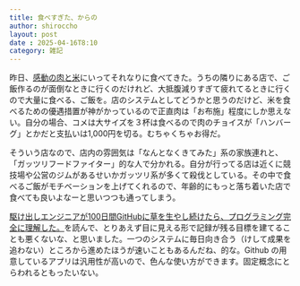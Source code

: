 ```yaml
---
title: 食べすぎた、からの
author: shiroccho
layout: post
date : 2025-04-16T8:10
category: 雑記
---
```


昨日、[感動の肉と米](https://www.ricetomeatyou.com/)にいってそれなりに食べてきた。うちの隣りにある店で、ご飯作るのが面倒なときに行くのだけれど、大抵腹減りすぎて疲れてるときに行くので大量に食べる、ご飯を。店のシステムとしてどうかと思うのだけど、米を食べるための優遇措置が神がかっているので正直肉は「お布施」程度にしか思えない。自分の場合、コメは大サイズを３杯は食べるので肉のチョイスが「ハンバーグ」とかだと支払いは1,000円を切る。むちゃくちゃお得だ。

そういう店なので、店内の雰囲気は「なんとなくきてみた」系の家族連れと、「ガッツリフードファイター」的な人で分かれる。自分が行ってる店は近くに競技場や公営のジムがあるせいかガッツリ系が多くて殺伐としている。その中で食べるご飯がモチベーションを上げてくれるので、年齢的にもっと落ち着いた店で食べても良いよなーと思いつつも通ってしまう。

[駆け出しエンジニアが100日間GitHubに草を生やし続けたら、プログラミング完全に理解した。](https://zenn.dev/keisuke90/articles/7585bcd4dcedfc)を読んで、とりあえず目に見える形で記録が残る目標を建てることも悪くないな、と思いました。一つのシステムに毎日向き合う（けして成果を追わない）ところから進めたほうが速いこともあるんだね、的な。Github の用意しているアプリは汎用性が高いので、色んな使い方ができます。固定概念にとらわれるともったいない。
